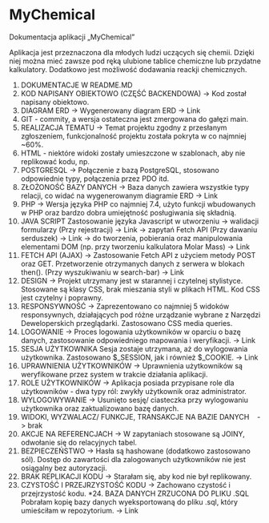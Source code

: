 # MyChemical

Dokumentacja aplikacji „MyChemical”

Aplikacja jest przeznaczona dla młodych ludzi uczących się chemii. 
Dzięki niej można mieć zawsze pod ręką ulubione tablice chemiczne lub przydatne kalkulatory.
Dodatkowo jest możliwość dodawania reackji chemicznych.

1. DOKUMENTACJE W README.MD 
2. KOD NAPISANY OBIEKTOWO (CZĘŚĆ BACKENDOWA) -> Kod został napisany obiektowo.
3. DIAGRAM ERD -> Wygenerowany diagram ERD -> Link
4. GIT - commity, a wersja ostateczna jest zmergowana do gałęzi main.    
5. REALIZACJA TEMATU -> Temat projektu zgodny z przesłanym zgłoszeniem, funkcjonalność projektu została pokryta w co najmniej ~60%.
6. HTML - niektóre widoki zostały umieszczone w szablonach, aby nie replikować kodu, np. <?php include('footer.php') ?>  
7. POSTGRESQL -> Połączenie z bazą PostgreSQL, stosowano odpowiednie typy, połączenia przez PDO itd.
8. ZŁOŻONOŚĆ BAZY DANYCH -> Baza danych zawiera wszystkie typy relacji, co widać na wygenerowanym diagramie ERD -> Link
9. PHP -> Wersja języka PHP co najmniej 7.4, użyto funkcji wbudowanych w PHP oraz bardzo dobra umiejętność posługiwania się składnią.
10. JAVA SCRIPT
Zastosowanie języka Javascript w utworzeniu
→ walidacji formularzy (Przy rejestracji)   -> Link
→ zapytań Fetch API (Przy dawaniu serduszek)  -> Link
→ do tworzenia, pobierania oraz manipulowania elementami DOM (np. przy tworzeniu kalkulatora Molar Mass) -> Link
11. FETCH API (AJAX) -> Zastosowanie Fetch API z użyciem metody POST oraz GET. Przetworzenie otrzymanych danych z serwera w blokach then(). (Przy wyszukiwaniu w search-bar) -> Link
12. DESIGN -> Projekt utrzymany jest w starannej i czytelnej stylistyce. Stosowane są klasy CSS, brak mieszania styli w plikach HTML. Kod CSS jest czytelny i poprawny.
13. RESPONSYWNOŚĆ -> Zaprezentowano co najmniej 5 widoków responsywnych, działających pod różne urządzanie wybrane z Narzędzi Deweloperskich przeglądarki. Zastosowano CSS media queries.
14. LOGOWANIE -> Proces logowania użytkowników w oparciu o bazę danych, zastosowanie odpowiedniego mapowania i weryfikacji. -> Link
15. SESJA UŻYTKOWNIKA
Sesja zostaje utrzymana, aż do wylogowania użytkownika. Zastosowano $_SESSION, jak i również  $_COOKIE. -> Link
16. UPRAWNIENIA UŻYTKOWNIKÓW -> Uprawnienia użytkowników są weryfikowane przez system w trakcie działania aplikacji.
17. ROLE UŻYTKOWNIKÓW -> Aplikacja posiada przypisane role dla użytkowników - dwa typy ról: zwykły użytkownik oraz administrator.
18. WYLOGOWYWANIE -> Usunięto sesję/ ciasteczka przy wylogowaniu użytkownika oraz zaktualizowano bazę danych.
19. WIDOKI, WYZWALACZ/ FUNKCJE, TRANSAKCJE NA BAZIE DANYCH    -> brak
20. AKCJE NA REFERENCJACH -> W zapytaniach stosowane są JOINY, odwołanie się do relacyjnych tabel.
21. BEZPIECZEŃSTWO -> Hasła są hashowane (dodatkowo zastosowano sól). Dostęp do zawartości dla zalogowanych użytkowników nie jest osiągalny bez autoryzacji.
22. BRAK REPLIKACJI KODU -> Starałam się, aby kod nie był replikowany.
23. CZYSTOŚĆ I PRZEJRZYSTOŚĆ KODU -> Zachowano czystość i przejrzystość kodu.
*24. BAZA DANYCH ZRZUCONA DO PLIKU .SQL
Pobrałam kopię bazy danych wyeksportowaną do pliku .sql, który umieściłam w repozytorium.
→ Link
